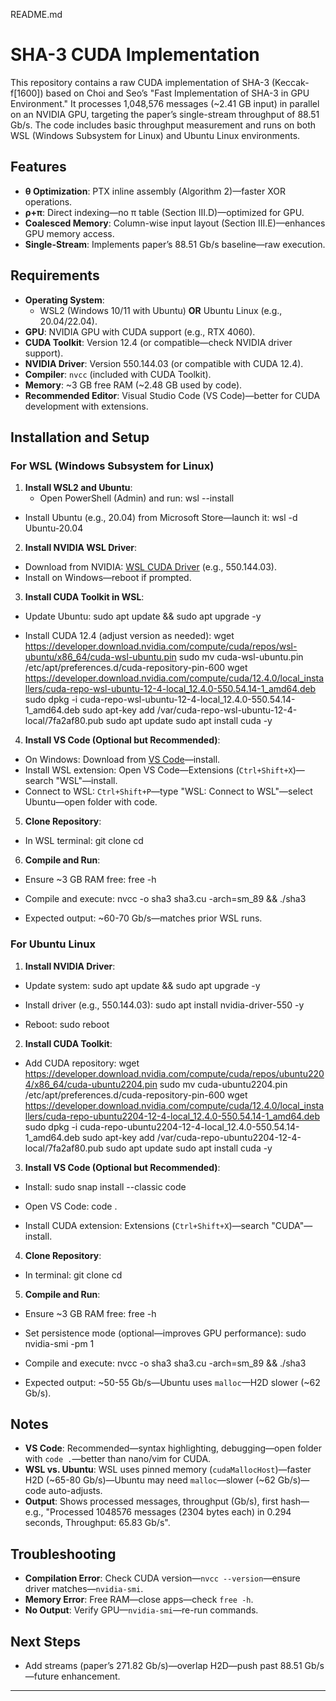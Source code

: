 README.md

# SHA-3 CUDA Implementation

This repository contains a raw CUDA implementation of SHA-3 (Keccak-f[1600]) based on Choi and Seo’s "Fast Implementation of SHA-3 in GPU Environment." It processes 1,048,576 messages (~2.41 GB input) in parallel on an NVIDIA GPU, targeting the paper’s single-stream throughput of 88.51 Gb/s. The code includes basic throughput measurement and runs on both WSL (Windows Subsystem for Linux) and Ubuntu Linux environments.

## Features
- **θ Optimization**: PTX inline assembly (Algorithm 2)—faster XOR operations.
- **ρ+π**: Direct indexing—no π table (Section III.D)—optimized for GPU.
- **Coalesced Memory**: Column-wise input layout (Section III.E)—enhances GPU memory access.
- **Single-Stream**: Implements paper’s 88.51 Gb/s baseline—raw execution.

## Requirements
- **Operating System**: 
  - WSL2 (Windows 10/11 with Ubuntu) **OR** Ubuntu Linux (e.g., 20.04/22.04).
- **GPU**: NVIDIA GPU with CUDA support (e.g., RTX 4060).
- **CUDA Toolkit**: Version 12.4 (or compatible—check NVIDIA driver support).
- **NVIDIA Driver**: Version 550.144.03 (or compatible with CUDA 12.4).
- **Compiler**: `nvcc` (included with CUDA Toolkit).
- **Memory**: ~3 GB free RAM (~2.48 GB used by code).
- **Recommended Editor**: Visual Studio Code (VS Code)—better for CUDA development with extensions.

## Installation and Setup

### For WSL (Windows Subsystem for Linux)
1. **Install WSL2 and Ubuntu**:
   - Open PowerShell (Admin) and run:
wsl --install


- Install Ubuntu (e.g., 20.04) from Microsoft Store—launch it:
wsl -d Ubuntu-20.04



2. **Install NVIDIA WSL Driver**:
- Download from NVIDIA: [WSL CUDA Driver](https://developer.nvidia.com/cuda/wsl/download) (e.g., 550.144.03).
- Install on Windows—reboot if prompted.

3. **Install CUDA Toolkit in WSL**:
- Update Ubuntu:
sudo apt update && sudo apt upgrade -y


- Install CUDA 12.4 (adjust version as needed):
wget https://developer.download.nvidia.com/compute/cuda/repos/wsl-ubuntu/x86_64/cuda-wsl-ubuntu.pin
sudo mv cuda-wsl-ubuntu.pin /etc/apt/preferences.d/cuda-repository-pin-600
wget https://developer.download.nvidia.com/compute/cuda/12.4.0/local_installers/cuda-repo-wsl-ubuntu-12-4-local_12.4.0-550.54.14-1_amd64.deb
sudo dpkg -i cuda-repo-wsl-ubuntu-12-4-local_12.4.0-550.54.14-1_amd64.deb
sudo apt-key add /var/cuda-repo-wsl-ubuntu-12-4-local/7fa2af80.pub
sudo apt update
sudo apt install cuda -y



4. **Install VS Code (Optional but Recommended)**:
- On Windows: Download from [VS Code](https://code.visualstudio.com/)—install.
- Install WSL extension: Open VS Code—Extensions (`Ctrl+Shift+X`)—search "WSL"—install.
- Connect to WSL: `Ctrl+Shift+P`—type "WSL: Connect to WSL"—select Ubuntu—open folder with code.

5. **Clone Repository**:
- In WSL terminal:
git clone <your-repo-url>
cd <repo-name>



6. **Compile and Run**:
- Ensure ~3 GB RAM free:
free -h


- Compile and execute:
nvcc -o sha3 sha3.cu -arch=sm_89 && ./sha3


- Expected output: ~60-70 Gb/s—matches prior WSL runs.

### For Ubuntu Linux
1. **Install NVIDIA Driver**:
- Update system:
sudo apt update && sudo apt upgrade -y


- Install driver (e.g., 550.144.03):
sudo apt install nvidia-driver-550 -y


- Reboot:
sudo reboot


2. **Install CUDA Toolkit**:
- Add CUDA repository:
wget https://developer.download.nvidia.com/compute/cuda/repos/ubuntu2204/x86_64/cuda-ubuntu2204.pin
sudo mv cuda-ubuntu2204.pin /etc/apt/preferences.d/cuda-repository-pin-600
wget https://developer.download.nvidia.com/compute/cuda/12.4.0/local_installers/cuda-repo-ubuntu2204-12-4-local_12.4.0-550.54.14-1_amd64.deb
sudo dpkg -i cuda-repo-ubuntu2204-12-4-local_12.4.0-550.54.14-1_amd64.deb
sudo apt-key add /var/cuda-repo-ubuntu2204-12-4-local/7fa2af80.pub
sudo apt update
sudo apt install cuda -y



3. **Install VS Code (Optional but Recommended)**:
- Install:
sudo snap install --classic code


- Open VS Code:
code .

- Install CUDA extension: Extensions (`Ctrl+Shift+X`)—search "CUDA"—install.

4. **Clone Repository**:
- In terminal:
git clone <your-repo-url>
cd <repo-name>



5. **Compile and Run**:
- Ensure ~3 GB RAM free:
free -h


- Set persistence mode (optional—improves GPU performance):
sudo nvidia-smi -pm 1


- Compile and execute:
nvcc -o sha3 sha3.cu -arch=sm_89 && ./sha3


- Expected output: ~50-55 Gb/s—Ubuntu uses `malloc`—H2D slower (~62 Gb/s).

## Notes
- **VS Code**: Recommended—syntax highlighting, debugging—open folder with `code .`—better than nano/vim for CUDA.
- **WSL vs. Ubuntu**: WSL uses pinned memory (`cudaMallocHost`)—faster H2D (~65-80 Gb/s)—Ubuntu may need `malloc`—slower (~62 Gb/s)—code auto-adjusts.
- **Output**: Shows processed messages, throughput (Gb/s), first hash—e.g., "Processed 1048576 messages (2304 bytes each) in 0.294 seconds, Throughput: 65.83 Gb/s".

## Troubleshooting
- **Compilation Error**: Check CUDA version—`nvcc --version`—ensure driver matches—`nvidia-smi`.
- **Memory Error**: Free RAM—close apps—check `free -h`.
- **No Output**: Verify GPU—`nvidia-smi`—re-run commands.

## Next Steps
- Add streams (paper’s 271.82 Gb/s)—overlap H2D—push past 88.51 Gb/s—future enhancement.

---
